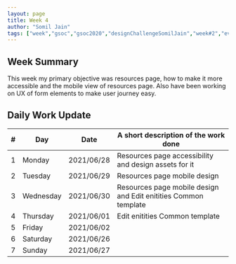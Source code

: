 ```yaml
---
layout: page
title: Week 4
author: "Somil Jain"
tags: ["week","gsoc","gsoc2020","designChallengeSomilJain","week#2","eval#1"]
---
```


## Week Summary

 This week my primary objective was resources page, how to make it more accessible and the mobile view of resources page. Also have been working on UX of form elements to make user journey easy.

## Daily Work Update

|\#|Day|Date|A short description of the work done|  
|---	|---	|---	|---	|  
|1   	| Monday 	|   2021/06/28	| Resources page accessibility and design assets for it |  
|2   	| Tuesday  	|   2021/06/29	| Resources page mobile design |  
|3   	| Wednesday  	|  2021/06/30 	|  Resources page mobile design and Edit enitities Common template |  
|4   	| Thursday  	|   2021/06/01	|Edit enitities Common template  |  
|5   	| Friday  	|   2021/06/02	|  |
|6   	| Saturday  	|   2021/06/26	|  |  
|7   	| Sunday  	|   2021/06/27	|  |
